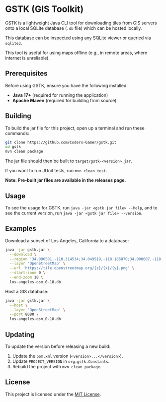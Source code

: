 # GSTK (GIS Toolkit)

GSTK is a lightweight Java CLI tool for downloading tiles from GIS servers onto
a local SQLite database (`.db` file) which can be hosted locally.

This database can be inspected using any SQLite viewer or queried via `sqlite3`.

This tool is useful for using maps offline (e.g., in remote areas, where internet is unreliable).

## Prerequisites

Before using GSTK, ensure you have the following installed:
- **Java 17+** (required for running the application)
- **Apache Maven** (required for building from source)

## Building

To build the jar file for this project, open up a terminal and run these commands:
```bash
git clone https://github.com/Coderx-Gamer/gstk.git
cd gstk
mvn clean package
```
The jar file should then be built to `target/gstk-<version>.jar`.

If you want to run JUnit tests, run `mvn clean test`.

**Note: Pre-built jar files are available in the releases page.**

## Usage

To see the usage for GSTK, run `java -jar <gstk jar file> --help`, and
to see the current version, run `java -jar <gstk jar file> --version`.

## Examples

Download a subset of Los Angeles, California to a database:
```bash
java -jar gstk.jar \
  --download \
  --region '34.096501,-118.314534;34.049519,-118.185870;34.008607,-118.286687' \
  --layer 'OpenStreetMap' \
  --url 'https://tile.openstreetmap.org/{z}/{x}/{y}.png' \
  --start-zoom 0 \
  --end-zoom 18 \
  los-angeles-osm_0-18.db
```

Host a GIS database:
```bash
java -jar gstk.jar \
  --host \
  --layer 'OpenStreetMap' \
  --port 8080 \
  los-angeles-osm_0-18.db
```

## Updating

To update the version before releasing a new build:
1. Update the `pom.xml` version (`<version>...</version>`).
2. Update `PROJECT_VERSION` in `org.gstk.Constants`.
3. Rebuild the project with `mvn clean package`.

## License

This project is licensed under the [MIT License](https://opensource.org/license/mit).